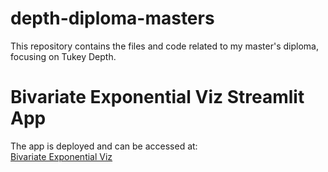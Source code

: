 # depth-diploma-masters
This repository contains the files and code related to my master's diploma, focusing on Tukey Depth.

# Bivariate Exponential Viz Streamlit App
The app is deployed and can be accessed at:  
[Bivariate Exponential Viz](https://bivariate-exponential-viz.streamlit.app/)

